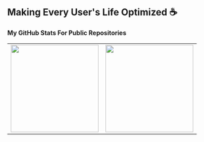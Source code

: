 Making Every User's Life Optimized :coffee:
-------------------------------------------

<!--
**mrhdias/mrhdias** is a ✨ _special_ ✨ repository because its `README.md` (this file) appears on your GitHub profile.

Here are some ideas to get you started:

- 🔭 I’m currently working on ...
- 🌱 I’m currently learning ...
- 👯 I’m looking to collaborate on ...
- 🤔 I’m looking for help with ...
- 💬 Ask me about ...
- 📫 How to reach me: ...
- 😄 Pronouns: ...
- ⚡ Fun fact: ...
-->

<b>My GitHub Stats For Public Repositories</b>
<table>
<tbody>
<tr>
<td><a href="https://github.com/mrhdias">
<picture>
<source 
  srcset="https://github-readme-stats-sigma-five.vercel.app/api?username=mrhdias&show_icons=true&include_all_commits=true&count_private=true&theme=dark"
  media="(prefers-color-scheme: dark)"
/>
<source
  srcset="https://github-readme-stats-sigma-five.vercel.app/api?username=mrhdias&show_icons=true&include_all_commits=true&count_private=true"
  media="(prefers-color-scheme: light), (prefers-color-scheme: no-preference)"
/>
<img height="200em" src="https://github-readme-stats-sigma-five.vercel.app/api?username=mrhdias&show_icons=true&include_all_commits=true&count_private=true" />
</picture>
</a></td>
<td><a href="https://github.com/mrhdias">
<picture>
<source 
  srcset="https://github-readme-stats-sigma-five.vercel.app/api/top-langs/?username=mrhdias&layout=compact&langs_count=10&theme=dark"
  media="(prefers-color-scheme: dark)"
/>
<source
  srcset="https://github-readme-stats-sigma-five.vercel.app/api/top-langs/?username=mrhdias&layout=compact&langs_count=10"
  media="(prefers-color-scheme: light), (prefers-color-scheme: no-preference)"
/>
<img height="200em" src="https://github-readme-stats-sigma-five.vercel.app/api/top-langs/?username=mrhdias&layout=compact&langs_count=10" />
</picture>
  </a></td>
  </tr>
  </tbody>
</table>
